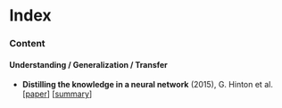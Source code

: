 # Index

### Content

#### Understanding / Generalization / Transfer

* **Distilling the knowledge in a neural network** \(2015\), G. Hinton et al. \[[paper](http://arxiv.org/pdf/1503.02531)\] \[[summary](understanding-generalization-transfer/distilling-the-knowledge-in-a-neural-network-2015-g.-hinton-et-al..md)\]

